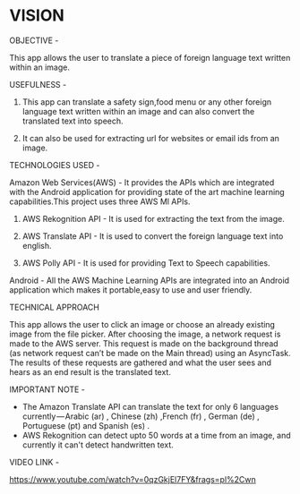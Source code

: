 # VISION

OBJECTIVE - 

This app allows the user to translate a piece of foreign language text written within an image.

USEFULNESS - 

1. This app can translate a safety sign,food menu or any other foreign language text written within an image and can also convert the translated text into speech.

2. It can also be used for extracting url for websites or email ids from an image.

TECHNOLOGIES USED - 

Amazon Web Services(AWS)  - It provides the APIs which are integrated with the Android application for providing state of the art machine learning capabilities.This project uses three AWS Ml APIs.

1. AWS Rekognition API - It is used for extracting the text from the image.

2. AWS Translate API - It is used to convert the foreign language text into english.

3. AWS Polly API - It is used for providing Text to Speech capabilities.

Android - All the AWS Machine Learning APIs are integrated into an Android application which makes it portable,easy to use and user friendly.
                       
TECHNICAL APPROACH

This app allows the user to click an image or choose an already existing image from the file picker.
After choosing the image, a network request is made to the AWS server. This request is made on the background thread (as network request can’t be made on the Main thread) using an AsyncTask.
The results of these requests are gathered and what the user sees and hears as an end result is the translated text.

IMPORTANT NOTE - 

* The Amazon Translate API can translate the text for only 6 languages currently — Arabic (ar) , Chinese (zh) ,French (fr) ,     German (de) , Portuguese (pt) and Spanish (es) .
* AWS Rekognition can detect upto 50 words at a time from an image, and currently it can't detect handwritten text.


VIDEO LINK - 

https://www.youtube.com/watch?v=0qzGkjEl7FY&frags=pl%2Cwn

